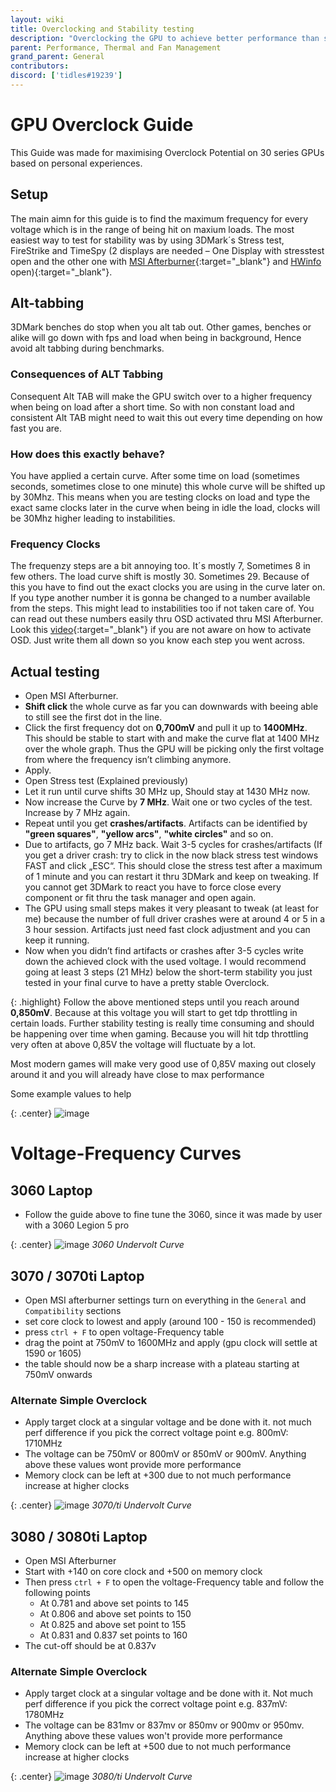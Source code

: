 ```yaml
---
layout: wiki
title: Overclocking and Stability testing
description: "Overclocking the GPU to achieve better performance than stock"
parent: Performance, Thermal and Fan Management
grand_parent: General
contributors:
discord: ['tidles#19239']
---
```


# GPU Overclock Guide

This Guide was made for maximising Overclock Potential on 30 series GPUs based on personal experiences.
 
## Setup

The main aimn for this guide is to find the maximum frequency for every voltage which is in the range of being hit on maxium loads. The most easiest way to test for stability was by using 3DMark´s Stress test, FireStrike and TimeSpy (2 displays are needed – One Display with stresstest open and the other one with [MSI Afterburner](https://www.guru3d.com/files-details/msi-afterburner-beta-download.html){:target="_blank"} and [HWinfo](https://www.hwinfo.com/download/) open){:target="_blank"}.

## Alt-tabbing

3DMark benches do stop when you alt tab out. Other games, benches or alike will go down with fps and load when being in background, Hence avoid alt tabbing during benchmarks.

### Consequences of ALT Tabbing

Consequent Alt TAB will make the GPU switch over to a higher frequency when being on load after a short time. So with non constant load and consistent Alt TAB might need to wait this out every time depending on how fast you are.

### How does this exactly behave?

You have applied a certain curve. After some time on load (sometimes seconds, sometimes close to one minute) this whole curve will be shifted up by 30Mhz. This means when you are testing clocks on load and type the exact same clocks later in the curve when being in idle the load, clocks will be 30Mhz higher leading to instabilities.

### Frequency Clocks

The frequenzy steps are a bit annoying too. It´s mostly 7, Sometimes 8 in few others. The load curve shift is mostly 30. Sometimes 29. Because of this you have to find out the exact clocks you are using in the curve later on. If you type another number it is gonna be changed to a number available from the steps. This might lead to instabilities too if not taken care of. You can read out these numbers easily thru OSD activated thru MSI Afterburner. Look this [video](https://www.youtube.com/watch?v=1pHuv8Ndc2Y){:target="_blank"} if you are not aware on how to activate OSD. Just write them all down so you know each step you went across.

## Actual testing

- Open MSI Afterburner.
- **Shift click** the whole curve as far you can downwards with beeing able to still see the first dot in the line.
- Click the first frequency dot on **0,700mV** and pull it up to **1400MHz**. This should be stable to start with and make the curve flat at 1400 MHz over the whole graph. Thus the GPU will be picking only the first voltage from where the frequency isn’t climbing anymore.
- Apply.
- Open Stress test (Explained previously)
- Let it run until curve shifts 30 MHz up, Should stay at 1430 MHz now.
- Now increase the Curve by **7 MHz**. Wait one or two cycles of the test. Increase by 7 MHz again.
- Repeat until you get **crashes/artifacts**. Artifacts can be identified by **"green squares"**, **"yellow arcs"**, **"white circles"** and so on.
- Due to artifacts, go 7 MHz back. Wait 3-5 cycles for crashes/artifacts (If you get a driver crash: try to click in the now black stress test windows FAST and click „ESC“. This should close the stress test after a maximum of 1 minute and you can restart it thru 3DMark and keep on tweaking. If you cannot get 3DMark to react you have to force close every component or fit thru the task manager and open again.
- The GPU using small steps makes it very pleasant to tweak (at least for me) because the number of full driver crashes were at around 4 or 5 in a 3 hour session. Artifacts just need fast clock adjustment and you can keep it running.
- Now when you didn’t find artifacts or crashes after 3-5 cycles write down the achieved clock with the used voltage. I would recommend going at least 3 steps (21 MHz) below the short-term stability you just tested in your final curve to have a pretty stable Overclock.

{: .highlight}
Follow the above mentioned steps until you reach around **0,850mV**. Because at this voltage you will start to get tdp throttling in certain loads. Further stability testing is really time consuming and should be happening over time when gaming. Because you will hit tdp throttling very often at above 0,85V the voltage will fluctuate by a lot.

Most modern games will make very good use of 0,85V maxing out closely around it and you will already have close to max performance

Some example values to help

{: .center}
![image](https://media.discordapp.net/attachments/884779035991875615/884785769460416542/unknown.png?)

# Voltage-Frequency Curves

## 3060 Laptop

- Follow the guide above to fine tune the 3060, since it was made by user with a 3060 Legion 5 pro

{: .center}
![image](https://cdn.discordapp.com/attachments/832668125098803261/1009573060623470692/unknown.png)
*3060 Undervolt Curve*

## 3070 / 3070ti Laptop

- Open MSI afterburner settings turn on everything in the ``General`` and ``Compatibility`` sections
- set core clock to lowest and apply (around 100 - 150 is recommended)
- press ``ctrl + F`` to open voltage-Frequency table
- drag the point at 750mV to 1600MHz and apply (gpu clock will settle at 1590 or 1605)
- the table should now be a sharp increase with a plateau starting at 750mV onwards

### Alternate Simple Overclock

- Apply target clock at a singular voltage and be done with it. not much perf difference if you pick the correct voltage point
e.g. 800mV: 1710MHz
- The voltage can be 750mV or 800mV or 850mV or 900mV. Anything above these values wont provide more performance
- Memory clock can be left at +300 due to not much performance increase at higher clocks

{: .center}
![image](https://cdn.discordapp.com/attachments/713356473123602484/1009798514789843034/unknown.png)
*3070/ti Undervolt Curve*

## 3080 / 3080ti Laptop

- Open MSI Afterburner
- Start with +140 on core clock and +500 on memory clock
- Then press ``ctrl + F`` to open the voltage-Frequency table and follow the following points
    -  At 0.781 and above set points to 145 
    - At 0.806 and above set points to 150
    - At 0.825 and above set point to 155
    - At 0.831 and 0.837 set points to 160
- The cut-off should be at 0.837v

### Alternate Simple Overclock

- Apply target clock at a singular voltage and be done with it. Not much perf difference if you pick the correct voltage point
e.g. 837mV: 1780MHz
- The voltage can be 831mv or 837mv or 850mv or 900mv or 950mv. Anything above these values won't provide more performance
- Memory clock can be left at +500 due to not much performance increase at higher clocks

{: .center}
![image](https://cdn.discordapp.com/attachments/713356473123602484/1009800464449151006/unknown.png)
*3080/ti Undervolt Curve*

